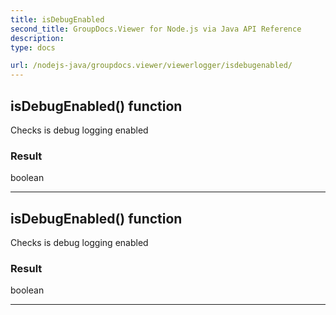 ```yaml
---
title: isDebugEnabled
second_title: GroupDocs.Viewer for Node.js via Java API Reference
description: 
type: docs

url: /nodejs-java/groupdocs.viewer/viewerlogger/isdebugenabled/
---
```


## isDebugEnabled()  function
Checks is debug logging enabled

### Result
boolean


---


## isDebugEnabled()  function
Checks is debug logging enabled

### Result
boolean


---


